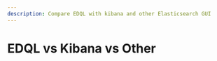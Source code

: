 ```yaml
---
description: Compare EDQL with kibana and other Elasticsearch GUI
---
```


# EDQL vs Kibana vs Other


